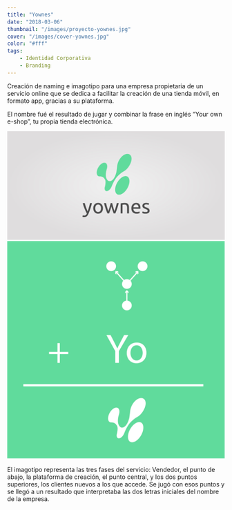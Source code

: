 ```yaml
---
title: "Yownes"
date: "2018-03-06"
thumbnail: "/images/proyecto-yownes.jpg"
cover: "/images/cover-yownes.jpg"
color: "#fff"
tags:
    - Identidad Corporativa
    - Branding
---
```


Creación de naming e imagotipo para una empresa propietaria de un servicio online que se dedica a facilitar la creación de una tienda móvil, en formato app, gracias a su plataforma.

El nombre fué el resultado de jugar y combinar la frase en inglés “Your own e-shop”, tu propia tienda electrónica.

<hidden>
<img src="yownes1.jpg" />
</hidden>
<zoom-image src="yownes1.jpg" zoomSrc='yownes1.jpg' atl='Nombre'></zoom-image>

<divide>
<hidden>
<img src="yownes2.jpg" />
</hidden>
<zoom-image src="yownes2.jpg"  zoomSrc='yownes2.jpg' alt='Imagotipo'></zoom-image>

El imagotipo representa las tres fases del servicio: Vendedor, el punto de abajo, la plataforma de creación, el punto central, y los dos puntos superiores, los clientes nuevos a los que accede. Se jugó con esos puntos y se llegó a un resultado que interpretaba las dos letras iniciales del nombre de la empresa.

</divide>
